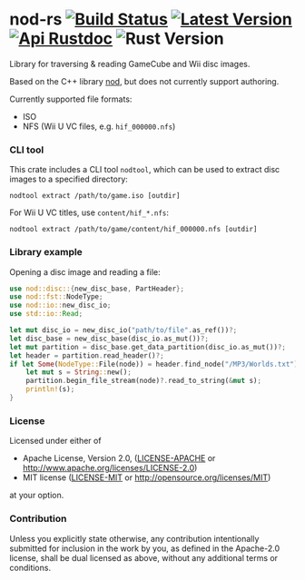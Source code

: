 # nod-rs [![Build Status]][actions] [![Latest Version]][crates.io] [![Api Rustdoc]][rustdoc] ![Rust Version]

[Build Status]: https://github.com/encounter/nod-rs/workflows/build/badge.svg
[actions]: https://github.com/encounter/nod-rs/actions
[Latest Version]: https://img.shields.io/crates/v/nod.svg
[crates.io]: https://crates.io/crates/nod
[Api Rustdoc]: https://img.shields.io/badge/api-rustdoc-blue.svg
[rustdoc]: https://docs.rs/nod
[Rust Version]: https://img.shields.io/badge/rust-1.51+-blue.svg?maxAge=3600

Library for traversing & reading GameCube and Wii disc images.

Based on the C++ library [nod](https://github.com/AxioDL/nod),
but does not currently support authoring.

Currently supported file formats:
- ISO
- NFS (Wii U VC files, e.g. `hif_000000.nfs`)

### CLI tool

This crate includes a CLI tool `nodtool`, which can be used to extract disc images to a specified directory:

```shell
nodtool extract /path/to/game.iso [outdir]
```

For Wii U VC titles, use `content/hif_*.nfs`:

```shell
nodtool extract /path/to/game/content/hif_000000.nfs [outdir]
```

### Library example

Opening a disc image and reading a file:
```rust
use nod::disc::{new_disc_base, PartHeader};
use nod::fst::NodeType;
use nod::io::new_disc_io;
use std::io::Read;

let mut disc_io = new_disc_io("path/to/file".as_ref())?;
let disc_base = new_disc_base(disc_io.as_mut())?;
let mut partition = disc_base.get_data_partition(disc_io.as_mut())?;
let header = partition.read_header()?;
if let Some(NodeType::File(node)) = header.find_node("/MP3/Worlds.txt") {
    let mut s = String::new();
    partition.begin_file_stream(node)?.read_to_string(&mut s);
    println!(s);
}
```

### License

Licensed under either of

* Apache License, Version 2.0, ([LICENSE-APACHE](LICENSE-APACHE) or http://www.apache.org/licenses/LICENSE-2.0)
* MIT license ([LICENSE-MIT](LICENSE-MIT) or http://opensource.org/licenses/MIT)

at your option.

### Contribution

Unless you explicitly state otherwise, any contribution intentionally submitted
for inclusion in the work by you, as defined in the Apache-2.0 license, shall be dual licensed as above, without any
additional terms or conditions.
